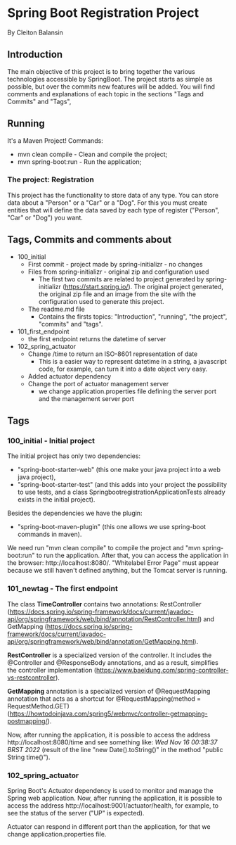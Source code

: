 # Spring Boot Registration Project

By Cleiton Balansin

## Introduction

The main objective of this project is to bring together the various technologies accessible by SpringBoot.
The project starts as simple as possible, but over the commits new features will be added.
You will find comments and explanations of each topic in the sections "Tags and Commits" and "Tags", 

## Running

It's a Maven Project!
Commands:
- mvn clean compile - Clean and compile the project;
- mvn spring-boot:run - Run the application;


### The project: Registration

This project has the functionality to store data of any type. You can store data about a "Person" or a "Car" or a "Dog". For this you must create entities that will define the data saved by each type of register ("Person", "Car" or "Dog") you want.

## Tags, Commits and comments about


- 100_initial
  - First commit - project made by spring-initializr - no changes
  - Files from spring-initializr - original zip and configuration used
    - The first two commits are related to project generated by spring-initializr (https://start.spring.io/). The original project generated, the original zip file and an image from the site with the configuration used to generate this project.
  - The readme.md file
    - Contains the firsts topics: "Introduction", "running", "the project", "commits" and "tags".
- 101_first_endpoint
  - the first endpoint returns the datetime of server
- 102_spring_actuator
  - Change /time to return an ISO-8601 representation of date
    - This is a easier way to represent datetime in a string, a javascript code, for example, can turn it into a date object very easy.
  - Added actuator dependency
  - Change the port of actuator management server
    - we change application.properties file defining the server port and the management server port

## Tags

### 100_initial - Initial project

The initial project has only two dependencies: 
- "spring-boot-starter-web" (this one make your java project into a web java project),
- "spring-boot-starter-test" (and this adds into your project the possibility to use tests, and a class SpringbootregistrationApplicationTests already exists in the initial project).

Besides the dependencies we have the plugin:
- "spring-boot-maven-plugin" (this one allows we use spring-boot commands in maven).

We need run "mvn clean compile" to compile the project and "mvn spring-boot:run" to run the application. After that, you can access the application in the browser: http://localhost:8080/. "Whitelabel Error Page" must appear because we still haven't defined anything, but the Tomcat server is running.

### 101_newtag - The first endpoint

The class **TimeController** contains two annotations: RestController (https://docs.spring.io/spring-framework/docs/current/javadoc-api/org/springframework/web/bind/annotation/RestController.html)
and GetMapping (https://docs.spring.io/spring-framework/docs/current/javadoc-api/org/springframework/web/bind/annotation/GetMapping.html).

**RestController** is a specialized version of the controller. It includes the @Controller and @ResponseBody annotations, and as a result, simplifies the controller implementation (https://www.baeldung.com/spring-controller-vs-restcontroller).

**GetMapping** annotation is a specialized version of @RequestMapping annotation that acts as a shortcut for @RequestMapping(method = RequestMethod.GET) (https://howtodoinjava.com/spring5/webmvc/controller-getmapping-postmapping/).

Now, after running the application, it is possible to access the address http://localhost:8080/time and see something like: _Wed Nov 16 00:38:37 BRST 2022_ (result of the line "new Date().toString()" in the method "public String time()").


### 102_spring_actuator

Spring Boot's Actuator dependency is used to monitor and manage the Spring web application.
Now, after running the application, it is possible to access the address http://localhost:9001/actuator/health, for example, to see the status of the server ("UP" is expected).

Actuator can respond in different port than the application, for that we change application.properties file.


